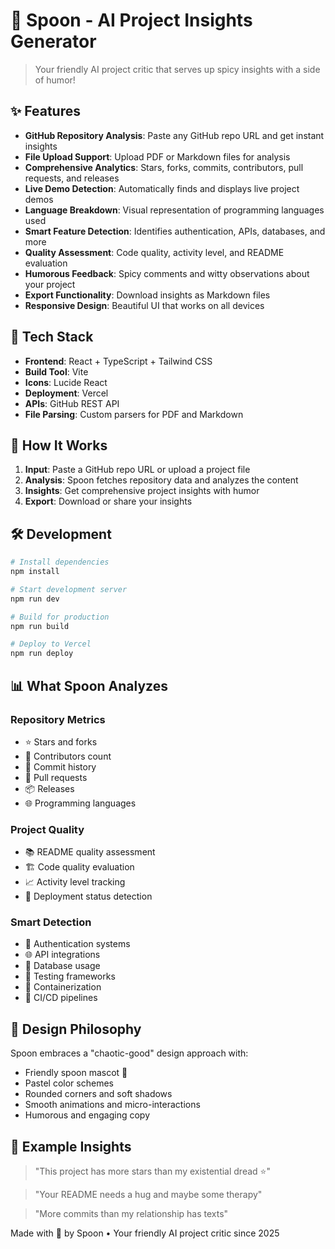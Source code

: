 # 🥄 Spoon - AI Project Insights Generator

> Your friendly AI project critic that serves up spicy insights with a side of humor!

## ✨ Features

- **GitHub Repository Analysis**: Paste any GitHub repo URL and get instant insights
- **File Upload Support**: Upload PDF or Markdown files for analysis
- **Comprehensive Analytics**: Stars, forks, commits, contributors, pull requests, and releases
- **Live Demo Detection**: Automatically finds and displays live project demos
- **Language Breakdown**: Visual representation of programming languages used
- **Smart Feature Detection**: Identifies authentication, APIs, databases, and more
- **Quality Assessment**: Code quality, activity level, and README evaluation
- **Humorous Feedback**: Spicy comments and witty observations about your project
- **Export Functionality**: Download insights as Markdown files
- **Responsive Design**: Beautiful UI that works on all devices

## 🚀 Tech Stack

- **Frontend**: React + TypeScript + Tailwind CSS
- **Build Tool**: Vite
- **Icons**: Lucide React
- **Deployment**: Vercel
- **APIs**: GitHub REST API
- **File Parsing**: Custom parsers for PDF and Markdown

## 🎯 How It Works

1. **Input**: Paste a GitHub repo URL or upload a project file
2. **Analysis**: Spoon fetches repository data and analyzes the content
3. **Insights**: Get comprehensive project insights with humor
4. **Export**: Download or share your insights

## 🛠️ Development

```bash
# Install dependencies
npm install

# Start development server
npm run dev

# Build for production
npm run build

# Deploy to Vercel
npm run deploy
```

## 📊 What Spoon Analyzes

### Repository Metrics
- ⭐ Stars and forks
- 👥 Contributors count
- 📝 Commit history
- 🔄 Pull requests
- 📦 Releases
- 🌐 Programming languages

### Project Quality
- 📚 README quality assessment
- 🏗️ Code quality evaluation
- 📈 Activity level tracking
- 🚀 Deployment status detection

### Smart Detection
- 🔐 Authentication systems
- 🌐 API integrations
- 💾 Database usage
- 🧪 Testing frameworks
- 🐳 Containerization
- 🔄 CI/CD pipelines

## 🎨 Design Philosophy

Spoon embraces a "chaotic-good" design approach with:
- Friendly spoon mascot 🥄
- Pastel color schemes
- Rounded corners and soft shadows
- Smooth animations and micro-interactions
- Humorous and engaging copy

## 🌟 Example Insights

> "This project has more stars than my existential dread ⭐"

> "Your README needs a hug and maybe some therapy"

> "More commits than my relationship has texts"


Made with 💜 by Spoon • Your friendly AI project critic since 2025
